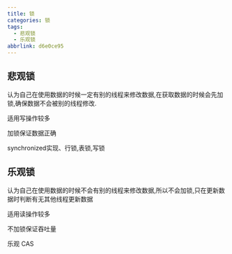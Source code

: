 ```yaml
---
title: 锁
categories: 锁
tags:
  - 悲观锁
  - 乐观锁
abbrlink: d6e0ce95
---
```


## 悲观锁

认为自己在使用数据的时候一定有别的线程来修改数据,在获取数据的时候会先加锁,确保数据不会被别的线程修改.

适用写操作较多

加锁保证数据正确

synchronized实现、行锁,表锁,写锁

## 乐观锁

认为自己在使用数据的时候不会有别的线程来修改数据,所以不会加锁,只在更新数据时判断有无其他线程更新数据

适用读操作较多

不加锁保证吞吐量

乐观 CAS
